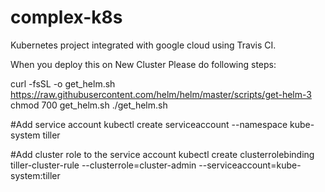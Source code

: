 # complex-k8s
Kubernetes project integrated with google cloud using Travis CI.

When you deploy this on New Cluster Please do following steps:

 curl -fsSL -o get_helm.sh https://raw.githubusercontent.com/helm/helm/master/scripts/get-helm-3
 chmod 700 get_helm.sh
 ./get_helm.sh

#Add service account
kubectl create serviceaccount --namespace kube-system tiller

#Add cluster role to the service account
kubectl create clusterrolebinding tiller-cluster-rule --clusterrole=cluster-admin --serviceaccount=kube-system:tiller
